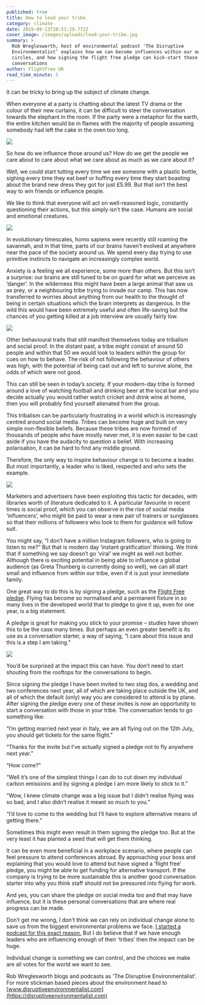 ```yaml
---
published: true
title: How to lead your tribe
category: climate
date: 2019-09-13T10:51:29.772Z
cover_image: /images/uploads/lead-your-tribe.jpg
summary: >
  Rob Wreglesworth, host of environmental podcast 'The Disruptive
  Environmentalist’ explains how we can become influences within our own social
  circles, and how signing the flight free pledge can kick-start those
  conversations 
author: FlightFree UK
read_time_minute: 5
---
```

It can be tricky to bring up the subject of climate change. 

When everyone at a party is chatting about the latest TV drama or the colour of their new curtains, it can be difficult to steer the conversation towards the elephant in the room. If the party were a metaphor for the earth, the entire kitchen would be in flames with the majority of people assuming somebody had left the cake in the oven too long. 

![](/images/uploads/lead-your-tribe.jpg)

So how do we influence those around us? How do we get the people we care about to care about what we care about as much as we care about it? 

Well, we could start tutting every time we see someone with a plastic bottle, sighing every time they eat beef or huffing every time they start boasting about the brand new dress they got for just £5.99. But that isn’t the best way to win friends or influence people.

We like to think that everyone will act on well-reasoned logic, constantly questioning their actions, but this simply isn’t the case. Humans are social and emotional creatures.

![](/images/uploads/lead-your-tribe-2.jpg)

In evolutionary timescales, homo sapiens were recently still roaming the savannah, and in that time, parts of our brains haven’t evolved at anywhere near the pace of the society around us. We spend every day trying to use primitive instincts to navigate an increasingly complex world. 

Anxiety is a feeling we all experience, some more than others. But this isn’t a surprise: our brains are still tuned to be on guard for what we perceive as ‘danger’. In the wilderness this might have been a large animal that saw us as prey, or a neighbouring tribe trying to invade our camp. This has now transferred to worries about anything from our health to the thought of being in certain situations which the brain interprets as dangerous. In the wild this would have been extremely useful and often life-saving but the chances of you getting killed at a job interview are usually fairly low. 

![](/images/uploads/lead-your-tribe-3.jpg)

Other behavioural traits that still manifest themselves today are tribalism and social proof. In the distant past, a tribe might consist of around 50 people and within that 50 we would look to leaders within the group for cues on how to behave. The risk of not following the behaviour of others was high, with the potential of being cast out and left to survive alone, the odds of which were not good. 

This can still be seen in today’s society. If your modern-day tribe is formed around a love of watching football and drinking beer at the local bar and you decide actually you would rather watch cricket and drink wine at home, then you will probably find yourself alienated from the group. 

This tribalism can be particularly frustrating in a world which is increasingly centred around social media. Tribes can become huge and built on very simple non-flexible beliefs. Because these tribes are now formed of thousands of people who have mostly never met, it is even easier to be cast aside if you have the audacity to question a belief. With increasing polarisation, it can be hard to find any middle ground.

Therefore, the only way to inspire behaviour change is to become a leader. But most importantly, a leader who is liked, respected and who sets the example.

![](/images/uploads/lead-your-tribe-4.jpg)

Marketers and advertisers have been exploiting this tactic for decades, with libraries worth of literature dedicated to it. A particular favourite in recent times is social proof, which you can observe in the rise of social media ‘influencers’, who might be paid to wear a new pair of trainers or sunglasses so that their millions of followers who look to them for guidance will follow suit. 

You might say, “I don’t have a million Instagram followers, who is going to listen to me?” But that is modern day ‘instant gratification’ thinking. We think that if something we say doesn’t go ‘viral’ we might as well not bother. Although there is exciting potential in being able to influence a global audience (as Greta Thunberg is currently doing so well), we can all start small and influence from within our tribe, even if it is just your immediate family. 

One great way to do this is by signing a pledge, such as the [Flight Free pledge](https://www.flightfree.co.uk/pledge). Flying has become so normalised and a permanent fixture in so many lives in the developed world that to pledge to give it up, even for one year, is a big statement. 

A pledge is great for making you stick to your promise – studies have shown this to be the case many times. But perhaps an even greater benefit is its use as a conversation starter, a way of saying, “I care about this issue and this is a step I am taking.” 

![](/images/uploads/lead-your-tribe-5.jpg)

You’d be surprised at the impact this can have. You don’t need to start shouting from the rooftops for the conversations to begin. 

Since signing the pledge I have been invited to two stag dos, a wedding and two conferences next year, all of which are taking place outside the UK, and all of which the default (only) way you are considered to attend is by plane. After signing the pledge every one of these invites is now an opportunity to start a conversation with those in your tribe. The conversation tends to go something like:

“I’m getting married next year in Italy, we are all flying out on the 12th July, you should get tickets for the same flight.”

“Thanks for the invite but I’ve actually signed a pledge not to fly anywhere next year.”

“How come?”

“Well it’s one of the simplest things I can do to cut down my individual carbon emissions and by signing a pledge I am more likely to stick to it.”

“Wow, I knew climate change was a big issue but I didn’t realise flying was so bad, and I also didn’t realise it meant so much to you.” 

“I’d love to come to the wedding but I’ll have to explore alternative means of getting there.”

Sometimes this might even result in them signing the pledge too. But at the very least it has planted a seed that will get them thinking. 

It can be even more beneficial in a workplace scenario, where people can feel pressure to attend conferences abroad. By approaching your boss and explaining that you would love to attend but have signed a ‘flight free’ pledge, you might be able to get funding for alternative transport. If the company is trying to be more sustainable this is another good conversation starter into why you think staff should not be pressured into flying for work. 

And yes, you can share the pledge on social media too and that may have influence, but it is these personal conversations that are where real progress can be made. 

Don’t get me wrong, I don’t think we can rely on individual change alone to save us from the biggest environmental problems we face. [I started a podcast for this exact reason.](https://disruptiveenvironmentalist.com/podcast-2/) But I do believe that if we have enough leaders who are influencing enough of their ‘tribes’ then the impact can be huge. 

Individual change is something we can control, and the choices we make are all votes for the world we want to see. 

Rob Wreglesworth blogs and podcasts as 'The Disruptive Environmentalist’. For more stickman based pieces about the environment head to [www.disruptiveenvironmentalist.com](https://disruptiveenvironmentalist.com)
